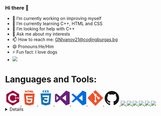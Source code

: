 ### Hi there 👋

- 🔭 I’m currently working on improving myself
- 🌱 I’m currently learning C++, HTML and CSS
- 🤔 I’m looking for help with C++
- 💬 Ask me about my interests
- 📫 How to reach me: <a href="mailto:GNIvanov21@codingburgas.bg">GNIvanov21@codingburgas.bg</a>
- 😄 Pronouns:He/Him
- ⚡ Fun fact: I love dogs
- <img src="https://media.giphy.com/media/lk9MPPlFZfETm/giphy.gif">
<h1>Languages and Tools:</h1>
  <a href="https://en.wikipedia.org/wiki/C%2B%2B" > <img src="https://raw.githubusercontent.com/devicons/devicon/1119b9f84c0290e0f0b38982099a2bd027a48bf1/icons/cplusplus/cplusplus-plain.svg" height="50" weight="50"> </a>
       <a href="https://en.wikipedia.org/wiki/HTML5" > <img src="https://raw.githubusercontent.com/devicons/devicon/1119b9f84c0290e0f0b38982099a2bd027a48bf1/icons/html5/html5-plain-wordmark.svg" height="50" weight="50"> </a>
       <a href="https://en.wikipedia.org/wiki/CSS" ><img src="https://raw.githubusercontent.com/devicons/devicon/1119b9f84c0290e0f0b38982099a2bd027a48bf1/icons/css3/css3-plain-wordmark.svg" height="50" weight="50">
       <a href="https://en.wikipedia.org/wiki/Microsoft_Visual_Studio" ><img src="https://raw.githubusercontent.com/devicons/devicon/1119b9f84c0290e0f0b38982099a2bd027a48bf1/icons/visualstudio/visualstudio-plain.svg" height="50" weight="50">
       <a href="https://en.wikipedia.org/wiki/Visual_Studio_Code" ><img src="https://github.com/YVSimeonova19/YVSimeonova19/blob/master/images/vscode.png?raw=true" height="50" weight="50">
       <a href="https://en.wikipedia.org/wiki/Git" ><img src="https://raw.githubusercontent.com/devicons/devicon/1119b9f84c0290e0f0b38982099a2bd027a48bf1/icons/git/git-original.svg" height="50" weight="50">
       <a href="https://en.wikipedia.org/wiki/GitHub" ><img src="https://raw.githubusercontent.com/devicons/devicon/1119b9f84c0290e0f0b38982099a2bd027a48bf1/icons/github/github-original.svg" height="50" weight="50">
       <a href="https://en.wikipedia.org/wiki/Blender_(software)" ><img src="https://upload.wikimedia.org/wikipedia/commons/thumb/0/0c/Blender_logo_no_text.svg/939px-Blender_logo_no_text.svg.png" height="50" weight="50">
             <a href="https://en.wikipedia.org/wiki/Figma_(software)" ><img src="[https://en.wikipedia.org/wiki/Figma_(software)#/media/File:Figma-logo.svg](https://upload.wikimedia.org/wikipedia/commons/thumb/3/33/Figma-logo.svg/64px-Figma-logo.svg.png)" height="50" weight="50">
               <a href="https://bg.wikipedia.org/wiki/Microsoft_Word" ><img src="https://upload.wikimedia.org/wikipedia/commons/thumb/f/fd/Microsoft_Office_Word_%282019%E2%80%93present%29.svg/98px-Microsoft_Office_Word_%282019%E2%80%93present%29.svg.png" height="50" weight="50">
       <a href="https://bg.wikipedia.org/wiki/Microsoft_Excel" ><img src="https://upload.wikimedia.org/wikipedia/commons/thumb/3/34/Microsoft_Office_Excel_%282019%E2%80%93present%29.svg/98px-Microsoft_Office_Excel_%282019%E2%80%93present%29.svg.png" height="50" weight="50">
       <a href="https://bg.wikipedia.org/wiki/Microsoft_PowerPoint" ><img src="https://upload.wikimedia.org/wikipedia/commons/thumb/0/0d/Microsoft_Office_PowerPoint_%282019%E2%80%93present%29.svg/98px-Microsoft_Office_PowerPoint_%282019%E2%80%93present%29.svg.png" height="50" weight="50">
        <a href="https://bg.wikipedia.org/wiki/Microsoft_Office" ><img src="https://upload.wikimedia.org/wikipedia/commons/thumb/5/5f/Microsoft_Office_logo_%282019%E2%80%93present%29.svg/150px-Microsoft_Office_logo_%282019%E2%80%93present%29.svg.png" height="50" weight="50">
<details>
  <summary>
    🏆 My Badges
  </summary>
        <a href="[https://bg.wikipedia.org/wiki/Microsoft_Office](https://www.credly.com/earner/earned/badge/59818ec9-206e-469c-a961-381810d9cf67)" ><img src="[https://upload.wikimedia.org/wikipedia/commons/thumb/5/5f/Microsoft_Office_logo_%282019%E2%80%93present%29.svg/150px-Microsoft_Office_logo_%282019%E2%80%93present%29.svg.png](https://images.credly.com/size/340x340/images/fd092703-61db-4e9f-9c7c-2211d44ca87d/MOS_Word.png)" height="50" weight="50">
</details> 
